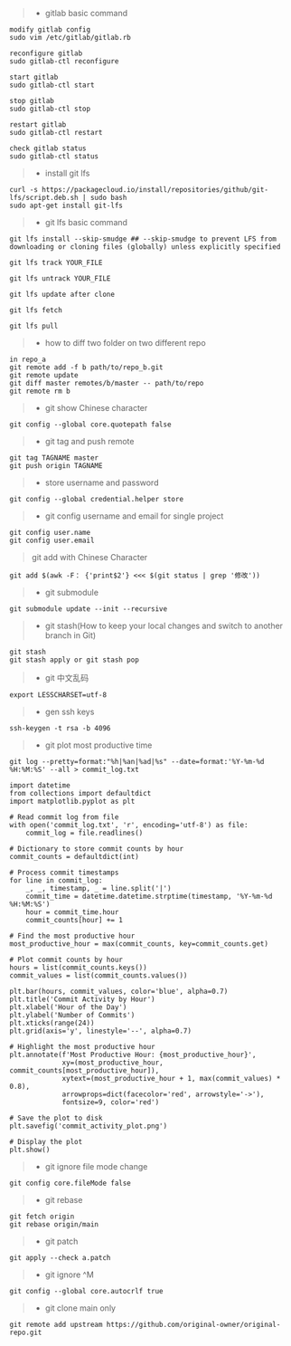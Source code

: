 > * gitlab basic command
```shell
modify gitlab config
sudo vim /etc/gitlab/gitlab.rb

reconfigure gitlab
sudo gitlab-ctl reconfigure

start gitlab
sudo gitlab-ctl start

stop gitlab
sudo gitlab-ctl stop

restart gitlab
sudo gitlab-ctl restart

check gitlab status
sudo gitlab-ctl status
```

> * install git lfs
```shell
curl -s https://packagecloud.io/install/repositories/github/git-lfs/script.deb.sh | sudo bash
sudo apt-get install git-lfs
```

> * git lfs basic command
```shell
git lfs install --skip-smudge ## --skip-smudge to prevent LFS from downloading or cloning files (globally) unless explicitly specified

git lfs track YOUR_FILE

git lfs untrack YOUR_FILE

git lfs update after clone

git lfs fetch

git lfs pull
```
> * how to diff two folder on two different repo
```shell
in repo_a
git remote add -f b path/to/repo_b.git
git remote update
git diff master remotes/b/master -- path/to/repo
git remote rm b
```

> * git show Chinese character
```
git config --global core.quotepath false
```

> * git tag and push remote
```
git tag TAGNAME master
git push origin TAGNAME
```

> * store username and password
```
git config --global credential.helper store
```

> * git config username and email for single project
```
git config user.name
git config user.email
```

> git add with Chinese Character
```
git add $(awk -F： {'print$2'} <<< $(git status | grep '修改'))
```

> * git submodule
```
git submodule update --init --recursive
```

> * git stash(How to keep your local changes and switch to another branch in Git)
```
git stash
git stash apply or git stash pop
```

> * git 中文乱码
```
export LESSCHARSET=utf-8
```

> * gen ssh keys
```
ssh-keygen -t rsa -b 4096
```

> * git plot most productive time
```
git log --pretty=format:"%h|%an|%ad|%s" --date=format:'%Y-%m-%d %H:%M:%S' --all > commit_log.txt

import datetime
from collections import defaultdict
import matplotlib.pyplot as plt

# Read commit log from file
with open('commit_log.txt', 'r', encoding='utf-8') as file:
    commit_log = file.readlines()

# Dictionary to store commit counts by hour
commit_counts = defaultdict(int)

# Process commit timestamps
for line in commit_log:
    _, _, timestamp, _ = line.split('|')
    commit_time = datetime.datetime.strptime(timestamp, '%Y-%m-%d %H:%M:%S')
    hour = commit_time.hour
    commit_counts[hour] += 1

# Find the most productive hour
most_productive_hour = max(commit_counts, key=commit_counts.get)

# Plot commit counts by hour
hours = list(commit_counts.keys())
commit_values = list(commit_counts.values())

plt.bar(hours, commit_values, color='blue', alpha=0.7)
plt.title('Commit Activity by Hour')
plt.xlabel('Hour of the Day')
plt.ylabel('Number of Commits')
plt.xticks(range(24))
plt.grid(axis='y', linestyle='--', alpha=0.7)

# Highlight the most productive hour
plt.annotate(f'Most Productive Hour: {most_productive_hour}', 
             xy=(most_productive_hour, commit_counts[most_productive_hour]),
             xytext=(most_productive_hour + 1, max(commit_values) * 0.8),
             arrowprops=dict(facecolor='red', arrowstyle='->'),
             fontsize=9, color='red')

# Save the plot to disk
plt.savefig('commit_activity_plot.png')

# Display the plot
plt.show()
```

> * git ignore file mode change
```
git config core.fileMode false
```

> * git rebase
```
git fetch origin
git rebase origin/main
```

> * git patch
```
git apply --check a.patch
```

> * git ignore ^M
```
git config --global core.autocrlf true
```

> * git clone main only
```
git remote add upstream https://github.com/original-owner/original-repo.git
```
